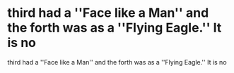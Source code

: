 # third had a ''Face like a Man'' and the forth was as a ''Flying Eagle.'' It is no

third had a ''Face like a Man'' and the forth was as a ''Flying Eagle.'' It is no